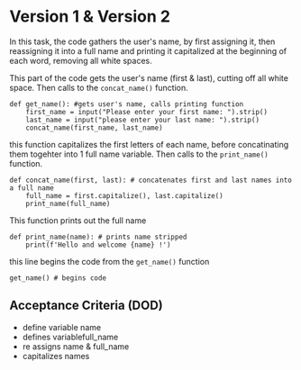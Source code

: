 # Version 1 & Version 2

In this task, the code gathers the user's name, by first assigning it, then reassigning it into a full name and printing it capitalized at the beginning of each word, removing all white spaces.

This part of the code gets the user's name (first & last), cutting off all white space. Then calls to the `concat_name()` function.
```commandline
def get_name(): #gets user's name, calls printing function
    first_name = input("Please enter your first name: ").strip()
    last_name = input("please enter your last name: ").strip()
    concat_name(first_name, last_name)
```

this function capitalizes the first letters of each name, before concatinating them togehter into 1 full name variable. Then calls to the `print_name()` function.
```commandline
def concat_name(first, last): # concatenates first and last names into a full name
    full_name = first.capitalize(), last.capitalize()
    print_name(full_name)
```

This function prints out the full name
```commandline
def print_name(name): # prints name stripped
    print(f'Hello and welcome {name} !')
```

this line begins the code from the `get_name()` function
```commandline
get_name() # begins code
```

## Acceptance Criteria (DOD)
- define variable name
- defines variablefull_name
- re assigns name & full_name
- capitalizes names